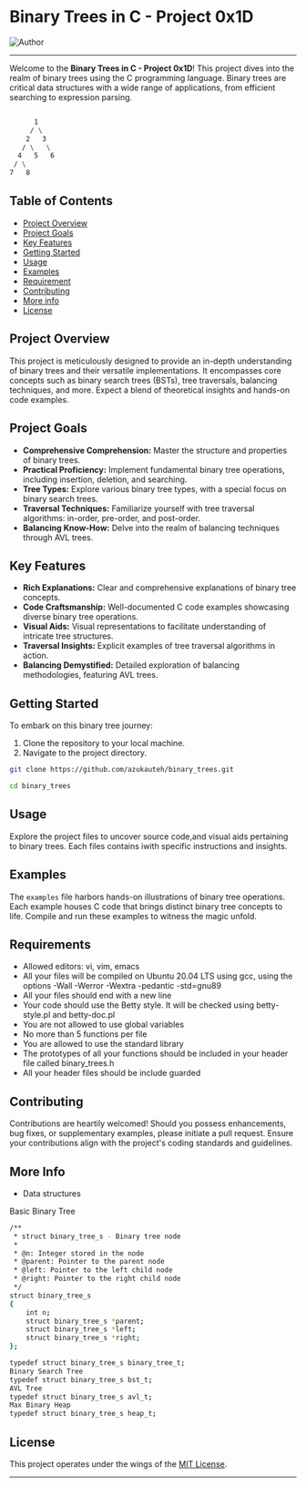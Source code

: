 # Binary Trees in C - Project 0x1D

![Author](https://img.shields.io/badge/Author-Azuka%20Uteh-blue.svg)



---

Welcome to the **Binary Trees in C - Project 0x1D**! This project dives into the realm of binary trees using the C programming language. Binary trees are critical data structures with a wide range of applications, from efficient searching to expression parsing.

```bash

      1
     / \
    2   3
   / \   \
  4   5   6
 / \
7   8

```

## Table of Contents

- [Project Overview](#project-overview)
- [Project Goals](#project-goals)
- [Key Features](#key-features)
- [Getting Started](#getting-started)
- [Usage](#usage)
- [Examples](#examples)
- [Requirement](#requirement)
- [Contributing](#contributing)
- [More info](#more-info)
- [License](#license)

## Project Overview

This project is meticulously designed to provide an in-depth understanding of binary trees and their versatile implementations. It encompasses core concepts such as binary search trees (BSTs), tree traversals, balancing techniques, and more. Expect a blend of theoretical insights and hands-on code examples.

## Project Goals

- **Comprehensive Comprehension:** Master the structure and properties of binary trees.
- **Practical Proficiency:** Implement fundamental binary tree operations, including insertion, deletion, and searching.
- **Tree Types:** Explore various binary tree types, with a special focus on binary search trees.
- **Traversal Techniques:** Familiarize yourself with tree traversal algorithms: in-order, pre-order, and post-order.
- **Balancing Know-How:** Delve into the realm of balancing techniques through AVL trees.

## Key Features

- **Rich Explanations:** Clear and comprehensive explanations of binary tree concepts.
- **Code Craftsmanship:** Well-documented C code examples showcasing diverse binary tree operations.
- **Visual Aids:** Visual representations to facilitate understanding of intricate tree structures.
- **Traversal Insights:** Explicit examples of tree traversal algorithms in action.
- **Balancing Demystified:** Detailed exploration of balancing methodologies, featuring AVL trees.

## Getting Started

To embark on this binary tree journey:

1. Clone the repository to your local machine.
2. Navigate to the project directory.

```bash
git clone https://github.com/azukauteh/binary_trees.git

cd binary_trees
```

## Usage

Explore the project files to uncover source code,and visual aids pertaining to binary trees. Each files contains iwith specific instructions and insights.

## Examples

The `examples` file harbors hands-on illustrations of binary tree operations. Each example houses C code that brings distinct binary tree concepts to life. Compile and run these examples to witness the magic unfold.


## Requirements

- Allowed editors: vi, vim, emacs
- All your files will be compiled on Ubuntu 20.04 LTS using gcc, using the options -Wall -Werror -Wextra -pedantic -std=gnu89
- All your files should end with a new line
- Your code should use the Betty style. It will be checked using betty-style.pl and betty-doc.pl
- You are not allowed to use global variables
- No more than 5 functions per file
- You are allowed to use the standard library
- The prototypes of all your functions should be included in your header file called binary_trees.h
- All your header files should be include guarded


## Contributing

Contributions are heartily welcomed! Should you possess enhancements, bug fixes, or supplementary examples, please initiate a pull request. Ensure your contributions align with the project's coding standards and guidelines.


## More Info

- Data structures

Basic Binary Tree
```bash
/**
 * struct binary_tree_s - Binary tree node
 *
 * @n: Integer stored in the node
 * @parent: Pointer to the parent node
 * @left: Pointer to the left child node
 * @right: Pointer to the right child node
 */
struct binary_tree_s
{
    int n;
    struct binary_tree_s *parent;
    struct binary_tree_s *left;
    struct binary_tree_s *right;
};

typedef struct binary_tree_s binary_tree_t;
Binary Search Tree
typedef struct binary_tree_s bst_t;
AVL Tree
typedef struct binary_tree_s avl_t;
Max Binary Heap
typedef struct binary_tree_s heap_t;
```

## License

This project operates under the wings of the [MIT License](LICENSE).

---
